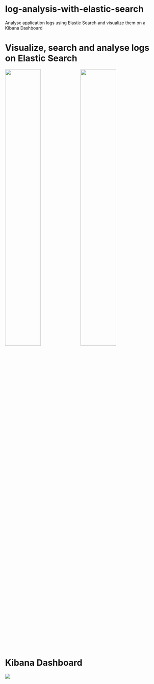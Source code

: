 # log-analysis-with-elastic-search
Analyse application logs using Elastic Search and visualize them on a Kibana Dashboard


# Visualize, search and analyse logs on Elastic Search

<img src="../master/images/elastic_search_logs.png" width="48%">
<img src="../master/images/searching_errors_es.png" width="48%">


# Kibana Dashboard

<img src="../master/images/log_analysis_kibana_dashboard.png">

